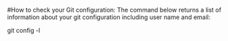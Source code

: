 #How to check your Git configuration:
The command below returns a list of information about your git configuration including user name and email:

git config -l

